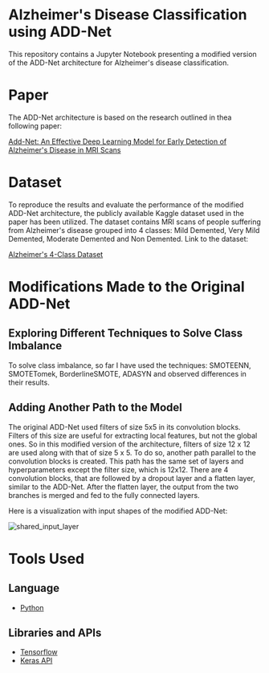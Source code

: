 # Alzheimer's Disease Classification using ADD-Net
This repository contains a Jupyter Notebook presenting a modified version of the ADD-Net architecture for Alzheimer's disease classification. 


# Paper
The ADD-Net architecture is based on the research outlined in thea following paper:

[Add-Net: An Effective Deep Learning Model for Early Detection of Alzheimer's Disease in MRI Scans](https://ieeexplore.ieee.org/document/987a7809)


# Dataset
To reproduce the results and evaluate the performance of the modified ADD-Net architecture, the publicly available Kaggle dataset used in the paper has been utilized. The dataset contains MRI scans of people suffering from Alzheimer's disease grouped into 4 classes: Mild Demented, Very Mild Demented, Moderate Demented and Non Demented. Link to the dataset:

[Alzheimer's 4-Class Dataset](https://www.kaggle.com/datasets/shahidzikria/alz-dataset)



# Modifications Made to the Original ADD-Net

## Exploring Different Techniques to Solve Class Imbalance
To solve class imbalance, so far I have used the techniques: SMOTEENN, SMOTETomek, BorderlineSMOTE, ADASYN and observed differences in their results.   

## Adding Another Path to the Model
The original ADD-Net used filters of size 5x5 in its convolution blocks. Filters of this size are useful for extracting local features, but not the global ones. So in this modified version of the architecture, filters of size 12 x 12 are used along with that of size 5 x 5. To do so, another path parallel to the convolution blocks is created. This path has the same set of layers and hyperparameters except the filter size, which is 12x12. There are 4 convolution blocks, that are followed by a dropout layer and a flatten layer, similar to the ADD-Net. After the flatten layer, the output from the two branches is merged and fed to the fully connected layers.

Here is a visualization with input shapes of the modified ADD-Net:

![shared_input_layer](https://github.com/MarzukaaZaki/alzheimers-classification-ADDNet/assets/87608582/504894f5-3e8e-4105-9267-90ebcb60150c)


# Tools Used

## Language
- [Python](https://www.python.org/)

## Libraries and APIs
- [Tensorflow](https://www.tensorflow.org/)
- [Keras API](https://keras.io/)




